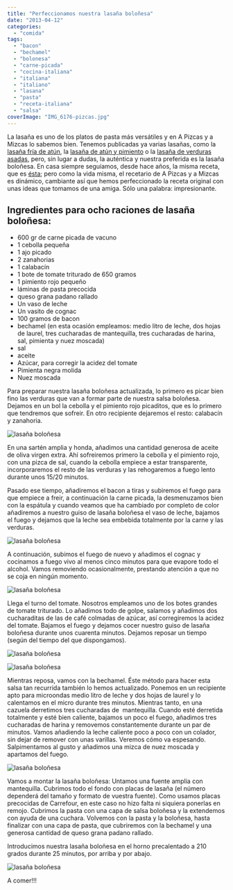 ```yaml
---
title: "Perfeccionamos nuestra lasaña boloñesa"
date: "2013-04-12"
categories:
  - "comida"
tags:
  - "bacon"
  - "bechamel"
  - "bolonesa"
  - "carne-picada"
  - "cocina-italiana"
  - "italiana"
  - "italiano"
  - "lasana"
  - "pasta"
  - "receta-italiana"
  - "salsa"
coverImage: "IMG_6176-pizcas.jpg"
---
```


La lasaña es uno de los platos de pasta más versátiles y en A Pizcas y a Mizcas lo sabemos bien. Tenemos publicadas ya varias lasañas, como la [lasaña fría de atún](/lasana-fria-de-atun/ "Lasaña fría de atún"), la [lasaña de atún y pimiento](/lasana-de-atun-y-pimiento/ "Lasaña de atún y pimiento") o la [lasaña de verduras asadas](/lasana-de-verduras-asadas/ "Lasaña de verdudas asadas"), pero, sin lugar a dudas, la auténtica y nuestra preferida es la lasaña boloñesa. En casa siempre seguíamos, desde hace años, la misma receta, que es [ésta](/lasana-bolonesa/ "Lasaña boloñesa"); pero como la vida misma, el recetario de A Pizcas y a Mizcas es dinámico, cambiante así que hemos perfeccionado la receta original con unas ideas que tomamos de una amiga. Sólo una palabra: impresionante.

## Ingredientes para ocho raciones de lasaña boloñesa:

- 600 gr de carne picada de vacuno
- 1 cebolla pequeña
- 1 ajo picado
- 2 zanahorias
- 1 calabacín
- 1 bote de tomate triturado de 650 gramos
- 1 pimiento rojo pequeño
- láminas de pasta precocida
- queso grana padano rallado
- Un vaso de leche
- Un vasito de cognac
- 100 gramos de bacon
- bechamel (en esta ocasión empleamos: medio litro de leche, dos hojas de laurel, tres cucharadas de mantequilla, tres cucharadas de harina, sal, pimienta y nuez moscada)
- sal
- aceite
- Azúcar, para corregir la acidez del tomate
- Pimienta negra molida
- Nuez moscada

Para preparar nuestra lasaña boloñesa actualizada, lo primero es picar bien fino las verduras que van a formar parte de nuestra salsa boloñesa. Dejamos en un bol la cebolla y el pimiento rojo picaditos, que es lo primero que tendremos que sofreir. En otro recipiente dejaremos el resto: calabacín y zanahoria.

![lasaña boloñesa](images/IMG_6138-pizcas.jpg "lasaña boloñesa (pizcas)")

En una sartén amplia y honda, añadimos una cantidad generosa de aceite de oliva virgen extra. Ahí sofreiremos primero la cebolla y el pimiento rojo, con una pizca de sal, cuando la cebolla empiece a estar transparente, incorporaremos el resto de las verduras y las rehogaremos a fuego lento durante unos 15/20 minutos.

Pasado ese tiempo, añadiremos el bacon a tiras y subiremos el fuego para que empiece a freir, a continuación la carne picada, la desmenuzamos bien con la espátula y cuando veamos que ha cambiado por completo de color añadiremos a nuestro guiso de lasaña boloñesa el vaso de leche, bajamos el fuego y dejamos que la leche sea embebida totalmente por la carne y las verduras.

![lasaña boloñesa](images/IMG_6141-pizcas.jpg "lasaña boloñesa (pizcas)")

A continuación, subimos el fuego de nuevo y añadimos el cognac y cocinamos a fuego vivo al menos cinco minutos para que evapore todo el alcohol. Vamos removiendo ocasionalmente, prestando atención a que no se coja en ningún momento.

![lasaña boloñesa](images/IMG_6144-pizcas.jpg "lasaña boloñesa(pizcas)")

Llega el turno del tomate. Nosotros empleamos uno de los botes grandes de tomate triturado. Lo añadimos todo de golpe, salamos y añadimos dos cucharaditas de las de café colmadas de azúcar, así corregiremos la acidez del tomate. Bajamos el fuego y dejamos cocer nuestro guiso de lasaña boloñesa durante unos cuarenta minutos. Dejamos reposar un tiempo (según del tiempo del que dispongamos).

![lasaña boloñesa](images/IMG_6148-pizcas.jpg "lasaña boloñesa(pizcas)")

![lasaña boloñesa](images/IMG_6155-pizcas.jpg "lasaña boloñesa (pizcas)")

Mientras reposa, vamos con la bechamel. Éste método para hacer esta salsa tan recurrida también lo hemos actualizado. Ponemos en un recipiente apto para microondas medio litro de leche y dos hojas de laurel y lo calentamos en el micro durante tres minutos. Mientras tanto, en una cazuela derretimos tres cucharadas de  mantequilla. Cuando esté derretida totalmente y esté bien caliente, bajamos un poco el fuego, añadimos tres cucharadas de harina y removemos constantemente durante un par de minutos. Vamos añadiendo la leche caliente poco a poco con un colador, sin dejar de remover con unas varillas. Veremos cómo va espesando. Salpimentamos al gusto y añadimos una mizca de nuez moscada y apartamos del fuego.

![lasaña boloñesa](images/IMG_6159-pizcas.jpg "lasaña boloñesa (pizcas)")

Vamos a montar la lasaña boloñesa: Untamos una fuente amplia con mantequilla. Cubrimos todo el fondo con placas de lasaña (el número dependerá del tamaño y formato de vuestra fuente). Como usamos placas precocidas de Carrefour, en este caso no hizo falta ni siquiera ponerlas en remojo. Cubrimos la pasta con una capa de salsa boloñesa y la extendemos con ayuda de una cuchara. Volvemos con la pasta y la boloñesa, hasta finalizar con una capa de pasta, que cubriremos con la bechamel y una generosa cantidad de queso grana padano rallado.

Introducimos nuestra lasaña boloñesa en el horno precalentado a 210 grados durante 25 minutos, por arriba y por abajo.

![lasaña boloñesa](images/IMG_6176-pizcas.jpg "lasaña boloñesa (pizcas)")

A comer!!!

